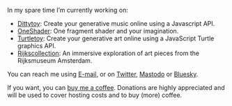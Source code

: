 In my spare time I’m currently working on:
- [Dittytoy](https://dittytoy.net): Create your generative music online using a Javascript API.
- [OneShader](https://oneshader.net): One fragment shader and your imagination.
- [Turtletoy](https://turtletoy.net): Create your generative art online using a JavaScript Turtle graphics API.
- [Rijkscollection](https://rijkscollection.net): An immersive exploration of art pieces from the Rijksmuseum Amsterdam.

You can reach me using [E-mail](reinder@infi.nl), or on [Twitter](https://twitter.com/ReinderNijhoff), [Mastodo](https://mastodon.social/@reindernijhoff) or [Bluesky](https://bsky.app/profile/reindernijhoff.net).

If you want, you can [buy me a coffee](https://www.buymeacoffee.com/reindernijhoff). Donations are highly appreciated and will be used to cover hosting costs and to buy (more) coffee.
